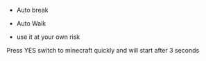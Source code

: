 + Auto break 

+ Auto Walk

+ use it at your own risk

Press YES switch to minecraft quickly and will start after 3 seconds
